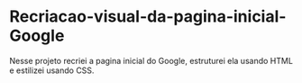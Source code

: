# Recriacao-visual-da-pagina-inicial-Google
Nesse projeto recriei a pagina inicial do Google, estruturei ela usando HTML e estilizei usando CSS.
